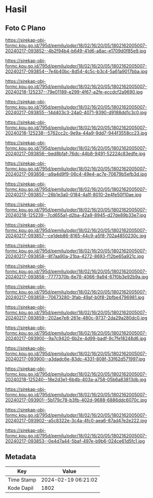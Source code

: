 # Hasil

## Foto C Plano

https://sirekap-obj-formc.kpu.go.id/795d/pemilu/pdpr/18/02/16/20/05/1802162005007-20240217-093852--4b2f94b4-b649-41d6-a8ac-e1709d0f85e9.jpg

https://sirekap-obj-formc.kpu.go.id/795d/pemilu/pdpr/18/02/16/20/05/1802162005007-20240217-093854--7e4b40bc-8d54-4c5c-b3c4-5a61a9017bba.jpg

https://sirekap-obj-formc.kpu.go.id/795d/pemilu/pdpr/18/02/16/20/05/1802162005007-20240218-125237--79e01189-e299-4f67-a2fe-eccdcf2a9690.jpg

https://sirekap-obj-formc.kpu.go.id/795d/pemilu/pdpr/18/02/16/20/05/1802162005007-20240217-093855--14d403c3-24a0-4071-9390-d9188dd1c3c0.jpg

https://sirekap-obj-formc.kpu.go.id/795d/pemilu/pdpr/18/02/16/20/05/1802162005007-20240218-125238--5762cc2c-9e9a-44a9-9dd7-944f3558cc23.jpg

https://sirekap-obj-formc.kpu.go.id/795d/pemilu/pdpr/18/02/16/20/05/1802162005007-20240217-093856--bed8bfaf-76dc-44b8-9491-52224c83edfe.jpg

https://sirekap-obj-formc.kpu.go.id/795d/pemilu/pdpr/18/02/16/20/05/1802162005007-20240217-093856--a9a4d9f9-06c4-49e4-ac7e-70679b5efb3d.jpg

https://sirekap-obj-formc.kpu.go.id/795d/pemilu/pdpr/18/02/16/20/05/1802162005007-20240217-093857--26b1e3a0-0184-4a1f-8010-2e4fe50f10ae.jpg

https://sirekap-obj-formc.kpu.go.id/795d/pemilu/pdpr/18/02/16/20/05/1802162005007-20240218-125239--7cd655a1-d2ba-42a9-8945-d27de89b33e7.jpg

https://sirekap-obj-formc.kpu.go.id/795d/pemilu/pdpr/18/02/16/20/05/1802162005007-20240217-093857--ce1deb86-8165-44c9-a5f8-702a4850230c.jpg

https://sirekap-obj-formc.kpu.go.id/795d/pemilu/pdpr/18/02/16/20/05/1802162005007-20240217-093858--8f7aa90a-21ba-4272-8693-f12be65a921c.jpg

https://sirekap-obj-formc.kpu.go.id/795d/pemilu/pdpr/18/02/16/20/05/1802162005007-20240217-093858--7777370b-8e78-4066-9a94-67f0b3e92b9a.jpg

https://sirekap-obj-formc.kpu.go.id/795d/pemilu/pdpr/18/02/16/20/05/1802162005007-20240217-093859--70673280-3fab-49af-b0f8-2bfbe4796981.jpg

https://sirekap-obj-formc.kpu.go.id/795d/pemilu/pdpr/18/02/16/20/05/1802162005007-20240217-093859--202ae7e8-261e-480c-9737-2da29a280dc0.jpg

https://sirekap-obj-formc.kpu.go.id/795d/pemilu/pdpr/18/02/16/20/05/1802162005007-20240217-093900--9a7c9420-6b2e-4d99-badf-9c7fe18248d6.jpg

https://sirekap-obj-formc.kpu.go.id/795d/pemilu/pdpr/18/02/16/20/05/1802162005007-20240217-093900--a3dadc6e-83dc-4331-808f-33f62d571997.jpg

https://sirekap-obj-formc.kpu.go.id/795d/pemilu/pdpr/18/02/16/20/05/1802162005007-20240218-125240--18e2d3e1-6b4b-403a-a758-05b6a83813db.jpg

https://sirekap-obj-formc.kpu.go.id/795d/pemilu/pdpr/18/02/16/20/05/1802162005007-20240217-093901--5b179c78-b3fb-402d-9688-6886ddc6070c.jpg

https://sirekap-obj-formc.kpu.go.id/795d/pemilu/pdpr/18/02/16/20/05/1802162005007-20240217-093902--a5c8322e-3c4a-4fc0-aea6-87ad47e2e222.jpg

https://sirekap-obj-formc.kpu.go.id/795d/pemilu/pdpr/18/02/16/20/05/1802162005007-20240217-093853--0e4d7a44-5baf-497e-b9b6-024ce61d5fc1.jpg


## Metadata

| Key        | Value               |
| ---------- | ------------------- |
| Time Stamp | 2024-02-19 06:21:02 |
| Kode Dapil | 1802                |



